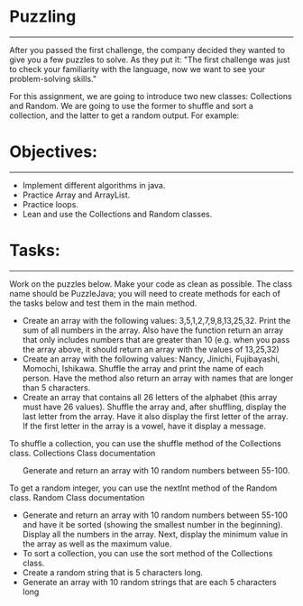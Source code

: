 # Puzzling
<hr>
<p>After you passed the first challenge, the company decided they wanted to give you a few puzzles to solve. 
As they put it: "The first challenge was just to check your familiarity with the language, now we want to see your problem-solving skills."

For this assignment, we are going to introduce two new classes: Collections and Random. 
We are going to use the former to shuffle and sort a collection, and the latter to get a random output. For example:</p>

# Objectives:
<hr>
<ul>
    <li>Implement different algorithms in java.</li>
    <li>Practice Array and ArrayList.</li>
    <li>Practice loops.</li>
    <li>Lean and use the Collections and Random classes.</li>
</ul>

# Tasks:
<hr>
<p>Work on the puzzles below. Make your code as clean as possible. 
The class name should be PuzzleJava; you will need to create methods for each of the tasks below and test them in the main method.</p>

<ul>
    <li>Create an array with the following values: 3,5,1,2,7,9,8,13,25,32. 
        Print the sum of all numbers in the array. 
        Also have the function return an array that only includes numbers that are greater than 10 
        (e.g. when you pass the array above, it should return an array with the values of 13,25,32)
    </li>
    <li>Create an array with the following values: Nancy, Jinichi, Fujibayashi, Momochi, Ishikawa. 
        Shuffle the array and print the name of each person. 
        Have the method also return an array with names that are longer than 5 characters.
    </li>
    <li>Create an array that contains all 26 letters of the alphabet (this array must have 26 values). 
        Shuffle the array and, after shuffling, display the last letter from the array.
        Have it also display the first letter of the array. 
        If the first letter in the array is a vowel, have it display a message.
    </li>
</ul>

<p>To shuffle a collection, you can use the shuffle method of the Collections class. Collections Class documentation</p>
<ul>
    Generate and return an array with 10 random numbers between 55-100.</li>
</ul>

<p>To get a random integer, you can use the nextInt method of the Random class. Random Class documentation</p>
<ul>
    <li>Generate and return an array with 10 random numbers between 55-100 and have it be sorted (showing the smallest number in the beginning). Display all the numbers in the array. 
        Next, display the minimum value in the array as well as the maximum value.
    </li>
    <li>To sort a collection, you can use the sort method of the Collections class.</li>
    <li>Create a random string that is 5 characters long.</li>
    <li>Generate an array with 10 random strings that are each 5 characters long</li>
</ul>
